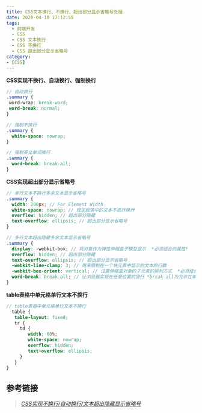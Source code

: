 ```yaml
---
title: CSS文本换行、不换行、超出部分显示省略号处理
date: 2020-04-10 17:12:55
tags:
  - 前端开发
  - CSS
  - CSS 文本换行
  - CSS 不换行
  - CSS 超出部分显示省略号
category:
- [CSS]
---
```


**CSS实现不换行、自动换行、强制换行**
```scss
// 自动换行
.summary {
 word-wrap: break-word;
 word-break: normal;
}

// 强制不换行
.summary {
  white-space: nowrap;
}

// 强制英文单词换行
.summary {
  word-break: break-all;
}
```
**CSS实现超出部分显示省略号**
```scss
// 单行文本不换行多余文本显示省略号
.summary {
  width: 200px; // For Element Width
  white-space: nowrap; // 规定段落中的文本不进行换行
  overflow: hidden; // 超出部分隐藏
  text-overflow: ellipsis; // 超出部分显示省略号
}

// 多行文本超出隐藏多余文本显示省略号
.summary {
  display: -webkit-box; // 将对象作为弹性伸缩盒子模型显示  *必须结合的属性*
  overflow: hidden; // 超出部分隐藏
  text-overflow: ellipsis; // 超出部分显示省略号
  -webkit-line-clamp: 3; // 用来限制在一个块元素中显示的文本的行数
  -webkit-box-orient: vertical; // 设置伸缩盒对象的子元素的排列方式  *必须结合的属性*
  word-break: break-all; // 让浏览器实现在任意位置的换行 *break-all为允许在单词内换行*
}
```
**table表格中单元格单行文本不换行**
```scss
// table表格中单元格单行文本不换行
  table {
   table-layout: fixed;
   tr {
     td {
        width: 60%;
        white-space: nowrap;
        overflow: hidden;
        text-overflow: ellipsis;
     }
   }
}
```

## 参考链接

> [*CSS实现不换行/自动换行/文本超出隐藏显示省略号*](https://www.cnblogs.com/coolsboy/p/11495836.html)
